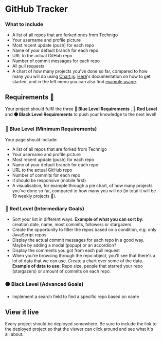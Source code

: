 # GitHub Tracker

### What to include

- A list of all repos that are forked ones from Technigo
- Your username and profile picture
- Most recent update (push) for each repo
- Name of your default branch for each repo
- URL to the actual GitHub repo
- Number of commit messages for each repo
- All pull requests
- A chart of how many projects you've done so far, compared to how many you will do using [Chart.js](https://www.chartjs.org/). [Here](https://www.chartjs.org/docs/latest/getting-started/)'s documentation on how to get started, and in the left menu you can also find [example usage](https://www.chartjs.org/docs/latest/getting-started/usage.html).

## Requirements 🧪

Your project should fulfil the three **🔵  Blue Level Requirements** , **🔴 Red Level** and **⚫  Black Level Requirements** to push your knowledge to the next level!

### **🔵  Blue Level (Minimum Requirements)**

Your page should include:

- A list of all repos that are forked from Technigo
- Your username and profile picture
- Most recent update (push) for each repo
- Name of your default branch for each repo
- URL to the actual GitHub repo
- Number of commits for each repo
- It should be responsive (mobile first)
- A visualisation, for example through a pie chart, of how many projects you've done so far, compared to how many you will do (in total it will be 19 weekly projects 🥳).

### **🔴  Red Level (Intermediary Goals)**

- Sort your list in different ways.
**Example of what you can sort by:** creation date, name, most commits, followers or stargazers
- Create the opportunity to filter the repos based on a condition, e.g. only JavaScript repos
- Display the actual commit messages for each repo in a good way. Maybe by adding a modal (popup) or an accordion?
- Display the comments you got from each pull request
- When you're browsing through the repo object, you'll see that there's a lot of data that we can use. Create a chart over some of the data.
**Example of data to use:** Repo size, people that starred your repo (stargazers) or amount of commits on each repo.

### **⚫  Black Level (Advanced Goals)**

- Implement a search field to find a specific repo based on name

## View it live

Every project should be deployed somewhere. Be sure to include the link to the deployed project so that the viewer can click around and see what it's all about.
